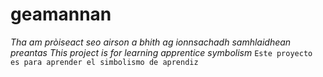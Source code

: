 # geamannan
*Tha am pròiseact seo airson a bhith ag ionnsachadh samhlaidhean preantas*
_This project is for learning apprentice symbolism_
`Este proyecto es para aprender el simbolismo de aprendiz`